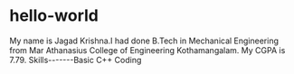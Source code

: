 # hello-world
My name is Jagad Krishna.I had done B.Tech in Mechanical Engineering from Mar Athanasius College of Engineering Kothamangalam.
My CGPA is 7.79.
Skills-------Basic C++ Coding
